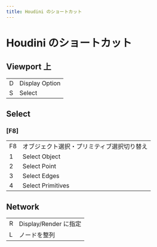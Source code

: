 ```yaml
---
title: Houdini のショートカット
---
```


# Houdini のショートカット

## Viewport 上

|     |                |
| --- | -------------- |
| D   | Display Option |
| S   | Select         |

## Select

### [F8]

|     |                                            |
| --- | ------------------------------------------ |
| F8  | オブジェクト選択・プリミティブ選択切り替え |
| 1   | Select Object                              |
| 2   | Select Point                               |
| 3   | Select Edges                               |
| 4   | Select Primitives                          |

## Network

|     |                       |
| --- | --------------------- |
| R   | Display/Render に指定 |
| L   | ノードを整列          |
